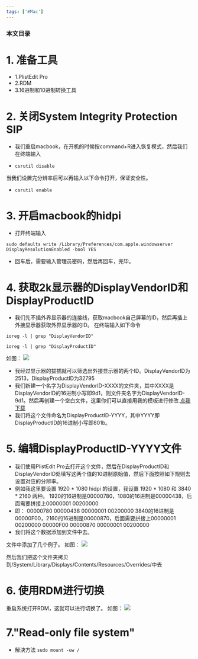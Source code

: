 ```yaml
---
tags: ['#Mac']
---
```


### 本文目录
<!-- toc -->

# 1. 准备工具
- 1.PlistEdit Pro
- 2.RDM
- 3.16进制和10进制转换工具


# 2. 关闭System Integrity Protection SIP
- 我们重启macbook，在开机的时候按command+R进入恢复模式，然后我们在终端输入

- `csrutil disable`

当我们设置完分辨率后可以再输入以下命令打开，保证安全性。

- `csrutil enable`

# 3. 开启macbook的hidpi
- 打开终端输入

`sudo defaults write /Library/Preferences/com.apple.windowserver DisplayResolutionEnabled -bool YES`
- 回车后，需要输入管理员密码，然后再回车，完毕。

# 4. 获取2k显示器的DisplayVendorID和DisplayProductID
- 我们先不插外界显示器的连接线，获取macbook自己屏幕的ID，然后再插上外接显示器获取外界显示器的ID。
在终端输入如下命令

`ioreg -l | grep "DisplayVendorID"`

`ioreg -l | grep "DisplayProductID"`

如图：
![](http://ww1.sinaimg.cn/large/7c2d7f0egy1ftvh2a3ui9j20yi0ne7a5.jpg)

- 我经过显示器的拔插就可以筛选出外接显示器的两个ID。DisplayVendorID为2513，DisplayProductID为32795
- 我们新建一个名字为DisplayVendorID-XXXX的文件夹，其中XXXX是DisplayVendorID的16进制小写即9d1，则文件夹名字为DisplayVendorID-9d1。然后再创建一个空白文件，这里你们可以直接用我的模板进行修改.[点我下载](https://www.ianisme.com/download/201803/DisplayVendorID-9d1.zip)
- 我们将这个文件命名为DisplayProductID-YYYY，其中YYYY即DisplayProductID的16进制小写即801b。

# 5. 编辑DisplayProductID-YYYY文件
- 我们使用PlistEdit Pro去打开这个文件，然后在DisplayProductID和DisplayVendorID处填写这两个值的10进制原始值，然后下面按照如下规则去设置对应的分辨率。
- 例如我这里要设置 1920 * 1080 hidpi 的设置，我设置 1920 * 1080 和 3840 * 2160 两种。
1920的16进制是00000780，1080的16进制是00000438，后面需要拼接上00000001 00200000
- 即：
00000780 00000438 00000001 00200000
3840的16进制是00000F00，2160的16进制是00000870，后面需要拼接上00000001 00200000
00000F00 00000870 00000001 00200000
- 我们将这个数据添加到文件中去。

文件中添加了几个例子。
如图：
![](http://ww1.sinaimg.cn/large/7c2d7f0egy1ftvh44en6oj211k0za17j.jpg)

然后我们把这个文件夹拷贝到/System/Library/Displays/Contents/Resources/Overrides/中去

# 6. 使用RDM进行切换
重启系统打开RDM，这就可以进行切换了。
如图：
![](http://ww1.sinaimg.cn/large/7c2d7f0egy1ftvh4xp761j20d409wad7.jpg)

# 7."Read-only file system"
- 解決方法
`sudo mount -uw /`